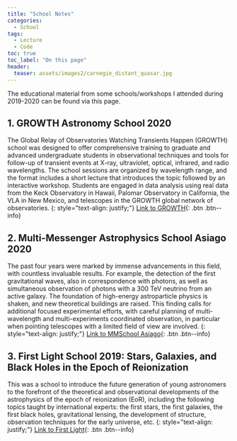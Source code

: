 ```yaml
---
title: "School Notes"
categories:
  - School
tags:
  - Lecture
  - Code
toc: true
toc_label: "On this page"
header:
  teaser: assets/images2/carnegie_distant_quasar.jpg
---
```


The educational material from some schools/workshops I attended during 2019-2020 can be found via this page.

## 1. GROWTH Astronomy School 2020

The Global Relay of Observatories Watching Transients Happen (GROWTH) school was designed to offer comprehensive training to graduate and advanced undergraduate students in observational techniques and tools for follow-up of transient events at X-ray, ultraviolet, optical, infrared, and radio wavelengths. 
The school sessions are organized by wavelength range, and the format includes a short lecture that introduces the topic followed by an interactive workshop.
Students are engaged in data analysis using real data from the Keck Observatory in Hawaii, Palomar Observatory in California, the VLA in New Mexico, and telescopes in the GROWTH global network of observatories.
{: style="text-align: justify;"}
[Link to GROWTH](http://growth.caltech.edu/growth-astro-school-2020-resources.html){: .btn .btn--info}


## 2. Multi-Messenger Astrophysics School Asiago 2020

The past four years were marked by immense advancements in this field, with countless invaluable results.
For example, the detection of the first gravitational waves, also in correspondence with photons, as well as simultaneous observation of photons with a 300 TeV neutrino from an active galaxy. 
The foundation of high-energy astroparticle physics is shaken, and new theoretical buildings are raised. 
This finding calls for additional focused experimental efforts, with careful planning of multi-wavelength and multi-experiments coordinated observation, in particular when pointing telescopes with a limited field of view are involved.
{: style="text-align: justify;"}
[Link to MMSchool Asiago](https://agenda.infn.it/event/17979/contributions/){: .btn .btn--info}


## 3. First Light School 2019: Stars, Galaxies, and Black Holes in the Epoch of Reionization

This was a school to introduce the future generation of young astronomers to the forefront of the theoretical and observational developments of the astrophysics of the epoch of reionization (EoR), including the following topics taught by international experts: the first stars, the first galaxies, the first black holes, gravitational lensing, the development of structure, observation techniques for the early universe, etc.
{: style="text-align: justify;"}
[Link to First Light](http://www.firstlight.iag.usp.br/lecture-slides/){: .btn .btn--info}
